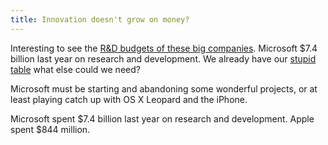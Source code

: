 ```yaml
---
title: Innovation doesn't grow on money?
---
```


Interesting to see the [R&D budgets of these big companies](http://techblog.dallasnews.com/archives/2008/04/why-doesnt-microsoft-outinnova.html). Microsoft $7.4 billion last year on research and development. We already have our [stupid table](http://www.youtube.com/watch?v=CZrr7AZ9nCY) what else could we need?

Microsoft must be starting and abandoning some wonderful projects, or at least playing catch up with OS X Leopard and the iPhone.

Microsoft spent $7.4 billion last year on research and development. Apple spent $844 million.